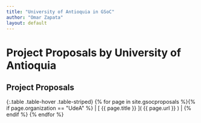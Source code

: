 ```yaml
---
title: "University of Antioquia in GSoC"
author: "Omar Zapata"
layout: default
---
```

# Project Proposals by  University of Antioquia

## Project Proposals

{:.table .table-hover .table-striped}
{% for page in site.gsocproposals %}{% if page.organization == "UdeA" %} | [ {{ page.title }} ]( {{ page.url }} ) | {% endif %}
{% endfor %}

